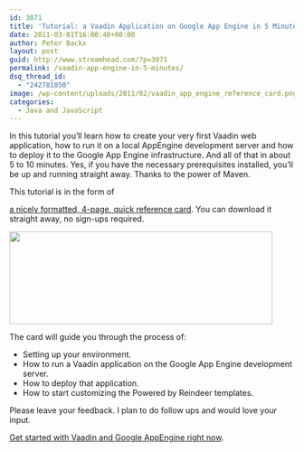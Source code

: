 ```yaml
---
id: 3071
title: 'Tutorial: a Vaadin Application on Google App Engine in 5 Minutes'
date: 2011-03-01T16:00:48+00:00
author: Peter Backx
layout: post
guid: http://www.streamhead.com/?p=3071
permalink: /vaadin-app-engine-in-5-minutes/
dsq_thread_id:
  - "242781850"
image: /wp-content/uploads/2011/02/vaadin_app_engine_reference_card.png
categories:
  - Java and JavaScript
---
```

In this tutorial you&#8217;ll learn how to create your very first Vaadin web application, how to run it on a local AppEngine development server and how to deploy it to the Google App Engine infrastructure. And all of that in about 5 to 10 minutes. Yes, if you have the necessary prerequisites installed, you&#8217;ll be up and running straight away. Thanks to the power of Maven.

<!--more-->This tutorial is in the form of 

<a title="Vaadin and Google App Engine in 5 minutes" href="http://www.streamhead.com/wp-content/uploads/2011/02/Vaadin_and_App_Engine_in_5_Minutes.pdf" target="_blank">a nicely formatted, 4-page, quick reference card</a>. You can download it straight away, no sign-ups required.

<a title="Vaadin and Google App Engine in 5 minutes" href="http://www.streamhead.com/wp-content/uploads/2011/02/Vaadin_and_App_Engine_in_5_Minutes.pdf" target="_blank"><img class="alignnone size-full wp-image-3072" title="vaadin_google_appengine_in_5_minutes" src="http://www.streamhead.com/wp-content/uploads/2011/02/vaadin_google_appengine_in_5_minutes.png" alt="" width="465" height="164" srcset="http://www.streamhead.com/wp-content/uploads/2011/02/vaadin_google_appengine_in_5_minutes.png 465w, http://www.streamhead.com/wp-content/uploads/2011/02/vaadin_google_appengine_in_5_minutes-300x105.png 300w" sizes="(max-width: 465px) 100vw, 465px" /></a>

The card will guide you through the process of:

  * Setting up your environment.
  * How to run a Vaadin application on the Google App Engine development server.
  * How to deploy that application.
  * How to start customizing the Powered by Reindeer templates.

Please leave your feedback. I plan to do follow ups and would love your input.

<a title="Vaadin and Google App Engine in 5 minutes" href="http://www.streamhead.com/wp-content/uploads/2011/02/Vaadin_and_App_Engine_in_5_Minutes.pdf" target="_blank">Get started with Vaadin and Google AppEngine right now</a>.

<!-- AddThis Advanced Settings generic via filter on the_content -->

<!-- AddThis Share Buttons generic via filter on the_content -->